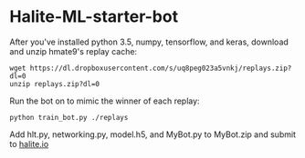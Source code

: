 # Halite-ML-starter-bot

After you've installed python 3.5, numpy, tensorflow, and keras, download and unzip hmate9's replay cache:
```
wget https://dl.dropboxusercontent.com/s/uq8peg023a5vnkj/replays.zip?dl=0
unzip replays.zip?dl=0
```

Run the bot on to mimic the winner of each replay:
```
python train_bot.py ./replays
```

Add hlt.py, networking.py, model.h5, and MyBot.py to MyBot.zip and submit to [halite.io](halite.io)
